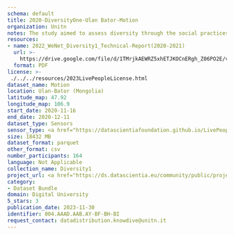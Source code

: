 ```yaml
---
schema: default
title: 2020-DiversityOne-Ulan Bator-Motion
organization: Unitn
notes: The study aimed to assess diversity through the social practices and daily behaviors of university students from eight different countries. The research was carried out in two phases. Initially, a large sample of students from Denmark, Italy, Mongolia, Paraguay, the United Kingdom, China, Mexico, and India, completed a survey on their social practices, as well as their socio-demographic, cultural, and psychological elements. In the second phase, a sub-sample of the respondents engaged in a four-week data collection by using an innovative smartphone application called iLog. This app collected data from thirty-four smartphone sensors around the clock, allowing for an in-depth investigation into the diversity and daily routines of university students across countries, both synchronically and diachronically.
resources:
- name: 2022_WeNet_Diversity1_Technical-Report(2020-2021)
  url: >-
    https://drive.google.com/file/d/1TMrjkAEWRZ5xhETJKOCnERgh_Z06PO2E/view?usp=drive_link
  format: PDF
license: >-
 ./../../resources/2023LivePeopleLicense.html
dataset_name: Motion
location: Ulan-Bator (Mongolia)
latitude_map: 47.92
longitude_map: 106.9
start_date: 2020-11-16
end_date: 2020-12-11
dataset_type: Sensors
sensor_type: <a href="https://datascientiafoundation.github.io/LivePeople/datasets/2020-DV1-Ulan%20Bator-Accelerometer%20Event/">accelerometer</a>, <a href="https://datascientiafoundation.github.io/LivePeople/datasets/2020-DV1-Ulan%20Bator-Activities%20Per%20Time/"> activities </a>, <a href="https://datascientiafoundation.github.io/LivePeople/datasets/2020-DV1-Ulan%20Bator-Step%20Counter%20Event/">step counter</a>,  <a href="https://datascientiafoundation.github.io/LivePeople/datasets/2020-DV1-Ulan%20Bator-Step%20Detector%20Event/">step detector</a>, <a href="https://datascientiafoundation.github.io/LivePeople/datasets/2020-DV1-Ulan%20Bator-Gyroscope%20Event/">gyroscope</a>
size: 18432 MB
dataset_format: parquet
other_format: csv
number_participants: 164
language: Not Applicable
collection_name: Diversity1
project_url: <a href="https://ds.datascientia.eu/community/public/projects/f6bfbca4-fbe7-488f-bcf1-a66ac1f5a93a">https://ds.datascientia.eu/community/public/projects/f6bfbca4-fbe7-488f-bcf1-a66ac1f5a93a</a>
category:
- Dataset Bundle
domain: Digital University
5_stars: 3
publication_date: 2023-11-30
identifier: 004.AAAD.AAB.AY-BF-BH-BI
request_contact: datadistribution.knowdive@unitn.it
---
```



